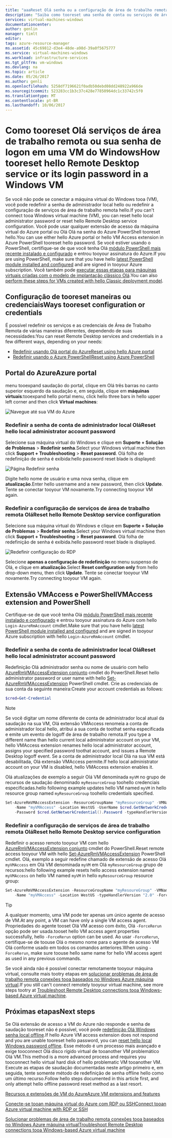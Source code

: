 ```yaml
---
title: "aaaReset Olá senha ou a configuração de área de trabalho remota em uma VM do Windows | Microsoft Docs"
description: "Saiba como tooreset uma senha de conta ou serviços de área de trabalho remota em uma máquina virtual do Windows usando hello Azure PowerShell ou o portal do Azure."
services: virtual-machines-windows
documentationcenter: 
author: genlin
manager: timlt
editor: 
tags: azure-resource-manager
ms.assetid: 45c69812-d3e4-48de-a98d-39a0f5675777
ms.service: virtual-machines-windows
ms.workload: infrastructure-services
ms.tgt_pltfrm: vm-windows
ms.devlang: na
ms.topic: article
ms.date: 05/26/2017
ms.author: genli
ms.openlocfilehash: 5258df7196621f0adb50debd08dd248922a966de
ms.sourcegitcommit: 523283cc1b3c37c428e77850964dc1c33742c5f0
ms.translationtype: MT
ms.contentlocale: pt-BR
ms.lasthandoff: 10/06/2017
---
```

# <a name="how-tooreset-hello-remote-desktop-service-or-its-login-password-in-a-windows-vm"></a><span data-ttu-id="04f40-103">Como tooreset Olá serviços de área de trabalho remota ou sua senha de logon em uma VM do Windows</span><span class="sxs-lookup"><span data-stu-id="04f40-103">How tooreset hello Remote Desktop service or its login password in a Windows VM</span></span>
<span data-ttu-id="04f40-104">Se você não pode se conectar a máquina virtual do Windows tooa (VM), você pode redefinir a senha de administrador local hello ou redefinir a configuração de serviços de área de trabalho remota hello.</span><span class="sxs-lookup"><span data-stu-id="04f40-104">If you can't connect tooa Windows virtual machine (VM), you can reset hello local administrator password or reset hello Remote Desktop service configuration.</span></span> <span data-ttu-id="04f40-105">Você pode usar qualquer extensão de acesso da máquina virtual do Azure portal ou Olá Olá na senha do Azure PowerShell tooreset hello.</span><span class="sxs-lookup"><span data-stu-id="04f40-105">You can use either hello Azure portal or hello VM Access extension in Azure PowerShell tooreset hello password.</span></span> <span data-ttu-id="04f40-106">Se você estiver usando o PowerShell, certifique-se de que você tenha Olá [módulo PowerShell mais recente instalado e configurado](/powershell/azure/overview) e entrou tooyour assinatura do Azure.</span><span class="sxs-lookup"><span data-stu-id="04f40-106">If you are using PowerShell, make sure that you have hello [latest PowerShell module installed and configured](/powershell/azure/overview) and are signed in tooyour Azure subscription.</span></span> <span data-ttu-id="04f40-107">Você também pode [executar essas etapas para máquinas virtuais criadas com o modelo de implantação clássico Olá](reset-rdp.md).</span><span class="sxs-lookup"><span data-stu-id="04f40-107">You can also [perform these steps for VMs created with hello Classic deployment model](reset-rdp.md).</span></span>

## <a name="ways-tooreset-configuration-or-credentials"></a><span data-ttu-id="04f40-108">Configuração de tooreset maneiras ou credenciais</span><span class="sxs-lookup"><span data-stu-id="04f40-108">Ways tooreset configuration or credentials</span></span>
<span data-ttu-id="04f40-109">É possível redefinir os serviços e as credenciais de Área de Trabalho Remota de várias maneiras diferentes, dependendo de suas necessidades:</span><span class="sxs-lookup"><span data-stu-id="04f40-109">You can reset Remote Desktop services and credentials in a few different ways, depending on your needs:</span></span>

- [<span data-ttu-id="04f40-110">Redefinir usando Olá portal do Azure</span><span class="sxs-lookup"><span data-stu-id="04f40-110">Reset using hello Azure portal</span></span>](#azure-portal)
- [<span data-ttu-id="04f40-111">Redefinir usando o Azure PowerShell</span><span class="sxs-lookup"><span data-stu-id="04f40-111">Reset using Azure PowerShell</span></span>](#vmaccess-extension-and-powershell)

## <a name="azure-portal"></a><span data-ttu-id="04f40-112">Portal do Azure</span><span class="sxs-lookup"><span data-stu-id="04f40-112">Azure portal</span></span>
<span data-ttu-id="04f40-113">menu tooexpand saudação do portal, clique em Olá três barras no canto superior esquerdo da saudação e, em seguida, clique em **máquinas virtuais**:</span><span class="sxs-lookup"><span data-stu-id="04f40-113">tooexpand hello portal menu, click hello three bars in hello upper left corner and then click **Virtual machines**:</span></span>

![Navegue até sua VM do Azure](./media/reset-rdp/Portal-Select-VM.png)

### <a name="reset-hello-local-administrator-account-password"></a><span data-ttu-id="04f40-115">**Redefinir a senha de conta de administrador local Olá**</span><span class="sxs-lookup"><span data-stu-id="04f40-115">**Reset hello local administrator account password**</span></span>

<span data-ttu-id="04f40-116">Selecione sua máquina virtual do Windows e clique em **Suporte + Solução de Problemas** > **Redefinir senha**.</span><span class="sxs-lookup"><span data-stu-id="04f40-116">Select your Windows virtual machine then click **Support + Troubleshooting** > **Reset password**.</span></span> <span data-ttu-id="04f40-117">Olá folha de redefinição de senha é exibida:</span><span class="sxs-lookup"><span data-stu-id="04f40-117">hello password reset blade is displayed:</span></span>

![Página Redefinir senha](./media/reset-rdp/Portal-RM-PW-Reset-Windows.png)

<span data-ttu-id="04f40-119">Digite hello nome de usuário e uma nova senha, clique em **atualização**.</span><span class="sxs-lookup"><span data-stu-id="04f40-119">Enter hello username and a new password, then click **Update**.</span></span> <span data-ttu-id="04f40-120">Tente se conectar tooyour VM novamente.</span><span class="sxs-lookup"><span data-stu-id="04f40-120">Try connecting tooyour VM again.</span></span>

### <a name="reset-hello-remote-desktop-service-configuration"></a><span data-ttu-id="04f40-121">**Redefinir a configuração de serviços de área de trabalho remota Olá**</span><span class="sxs-lookup"><span data-stu-id="04f40-121">**Reset hello Remote Desktop service configuration**</span></span>

<span data-ttu-id="04f40-122">Selecione sua máquina virtual do Windows e clique em **Suporte + Solução de Problemas** > **Redefinir senha**.</span><span class="sxs-lookup"><span data-stu-id="04f40-122">Select your Windows virtual machine then click **Support + Troubleshooting** > **Reset password**.</span></span> <span data-ttu-id="04f40-123">Olá folha de redefinição de senha é exibida.</span><span class="sxs-lookup"><span data-stu-id="04f40-123">hello password reset blade is displayed.</span></span> 

![Redefinir configuração do RDP](./media/reset-rdp/Portal-RM-RDP-Reset.png)

<span data-ttu-id="04f40-125">Selecione **apenas a configuração de redefinição** no menu suspenso de Olá, e clique em **atualização**.</span><span class="sxs-lookup"><span data-stu-id="04f40-125">Select **Reset configuration only** from hello drop-down menu, then click **Update**.</span></span> <span data-ttu-id="04f40-126">Tente se conectar tooyour VM novamente.</span><span class="sxs-lookup"><span data-stu-id="04f40-126">Try connecting tooyour VM again.</span></span>


## <a name="vmaccess-extension-and-powershell"></a><span data-ttu-id="04f40-127">Extensão VMAccess e PowerShell</span><span class="sxs-lookup"><span data-stu-id="04f40-127">VMAccess extension and PowerShell</span></span>
<span data-ttu-id="04f40-128">Certifique-se de que você tenha Olá [módulo PowerShell mais recente instalado e configurado](/powershell/azure/overview) e entrou tooyour assinatura do Azure com hello `Login-AzureRmAccount` cmdlet.</span><span class="sxs-lookup"><span data-stu-id="04f40-128">Make sure that you have hello [latest PowerShell module installed and configured](/powershell/azure/overview) and are signed in tooyour Azure subscription with hello `Login-AzureRmAccount` cmdlet.</span></span>

### <a name="reset-hello-local-administrator-account-password"></a><span data-ttu-id="04f40-129">**Redefinir a senha de conta de administrador local Olá**</span><span class="sxs-lookup"><span data-stu-id="04f40-129">**Reset hello local administrator account password**</span></span>
<span data-ttu-id="04f40-130">Redefinição Olá administrador senha ou nome de usuário com hello [AzureRmVMAccessExtension conjunto](/powershell/module/azurerm.compute/set-azurermvmaccessextension) cmdlet do PowerShell.</span><span class="sxs-lookup"><span data-stu-id="04f40-130">Reset hello administrator password or user name with hello [Set-AzureRmVMAccessExtension](/powershell/module/azurerm.compute/set-azurermvmaccessextension) PowerShell cmdlet.</span></span> <span data-ttu-id="04f40-131">Crie as credenciais de sua conta da seguinte maneira:</span><span class="sxs-lookup"><span data-stu-id="04f40-131">Create your account credentials as follows:</span></span>

```powershell
$cred=Get-Credential
```

> [!NOTE] 
> <span data-ttu-id="04f40-132">Se você digitar um nome diferente de conta de administrador local atual da saudação na sua VM, Olá extensão VMAccess renomeia a conta de administrador local hello, atribui a sua conta de toothat senha especificada e emite um evento de logoff de área de trabalho remota.</span><span class="sxs-lookup"><span data-stu-id="04f40-132">If you type a different name than hello current local administrator account on your VM, hello VMAccess extension renames hello local administrator account, assigns your specified password toothat account, and issues a Remote Desktop logoff event.</span></span> <span data-ttu-id="04f40-133">Se a conta de administrador local Olá na sua VM está desabilitada, Olá extensão VMAccess permite.</span><span class="sxs-lookup"><span data-stu-id="04f40-133">If hello local administrator account on your VM is disabled, hello VMAccess extension enables it.</span></span>

<span data-ttu-id="04f40-134">Olá atualizações de exemplo a seguir Olá VM denominada `myVM` no grupo de recursos de saudação denominado `myResourceGroup` toohello credenciais especificadas.</span><span class="sxs-lookup"><span data-stu-id="04f40-134">hello following example updates hello VM named `myVM` in hello resource group named `myResourceGroup` toohello credentials specified.</span></span>

```powershell
Set-AzureRmVMAccessExtension -ResourceGroupName "myResourceGroup" -VMName "myVM" `
    -Name "myVMAccess" -Location WestUS -UserName $cred.GetNetworkCredential().Username `
    -Password $cred.GetNetworkCredential().Password -typeHandlerVersion "2.0"
```

### <a name="reset-hello-remote-desktop-service-configuration"></a><span data-ttu-id="04f40-135">**Redefinir a configuração de serviços de área de trabalho remota Olá**</span><span class="sxs-lookup"><span data-stu-id="04f40-135">**Reset hello Remote Desktop service configuration**</span></span>
<span data-ttu-id="04f40-136">Redefinir o acesso remoto tooyour VM com hello [AzureRmVMAccessExtension conjunto](/powershell/module/azurerm.compute/set-azurermvmaccessextension) cmdlet do PowerShell.</span><span class="sxs-lookup"><span data-stu-id="04f40-136">Reset remote access tooyour VM with hello [Set-AzureRmVMAccessExtension](/powershell/module/azurerm.compute/set-azurermvmaccessextension) PowerShell cmdlet.</span></span> <span data-ttu-id="04f40-137">Olá, exemplo a seguir redefine chamado de extensão de acesso Olá `myVMAccess` em Olá VM denominada `myVM` em Olá `myResourceGroup` grupo de recursos:</span><span class="sxs-lookup"><span data-stu-id="04f40-137">hello following example resets hello access extension named `myVMAccess` on hello VM named `myVM` in hello `myResourceGroup` resource group:</span></span>

```powershell
Set-AzureRmVMAccessExtension -ResourceGroupName "myResoureGroup" -VMName "myVM" `
    -Name "myVMAccess" -Location WestUS -typeHandlerVersion "2.0" -ForceRerun
```

> [!TIP]
> <span data-ttu-id="04f40-138">A qualquer momento, uma VM pode ter apenas um único agente de acesso de VM.</span><span class="sxs-lookup"><span data-stu-id="04f40-138">At any point, a VM can have only a single VM access agent.</span></span> <span data-ttu-id="04f40-139">Propriedades do agente tooset Olá VM acesso com êxito, Olá `-ForceRerun` opção pode ser usada.</span><span class="sxs-lookup"><span data-stu-id="04f40-139">tooset hello VM access agent properties successfully, hello `-ForceRerun` option can be used.</span></span> <span data-ttu-id="04f40-140">Ao usar `-ForceRerun`, certifique-se de toouse Olá o mesmo nome para o agente de acesso VM Olá conforme usado em todos os comandos anteriores.</span><span class="sxs-lookup"><span data-stu-id="04f40-140">When using `-ForceRerun`, make sure toouse hello same name for hello VM access agent as used in any previous commands.</span></span>

<span data-ttu-id="04f40-141">Se você ainda não é possível conectar remotamente tooyour máquina virtual, consulte mais tootry etapas em [solucionar problemas de área de trabalho remota conexões tooa baseados no Windows Azure máquina virtual](troubleshoot-rdp-connection.md?toc=%2fazure%2fvirtual-machines%2fwindows%2ftoc.json).</span><span class="sxs-lookup"><span data-stu-id="04f40-141">If you still can't connect remotely tooyour virtual machine, see more steps tootry at [Troubleshoot Remote Desktop connections tooa Windows-based Azure virtual machine](troubleshoot-rdp-connection.md?toc=%2fazure%2fvirtual-machines%2fwindows%2ftoc.json).</span></span>


## <a name="next-steps"></a><span data-ttu-id="04f40-142">Próximas etapas</span><span class="sxs-lookup"><span data-stu-id="04f40-142">Next steps</span></span>
<span data-ttu-id="04f40-143">Se Olá extensão de acesso a VM do Azure não responde e senha de saudação tooreset não é possível, você pode [redefinição Olá Windows senha local offline](reset-local-password-without-agent.md?toc=%2fazure%2fvirtual-machines%2fwindows%2ftoc.json).</span><span class="sxs-lookup"><span data-stu-id="04f40-143">If hello Azure VM access extension does not respond and you are unable tooreset hello password, you can [reset hello local Windows password offline](reset-local-password-without-agent.md?toc=%2fazure%2fvirtual-machines%2fwindows%2ftoc.json).</span></span> <span data-ttu-id="04f40-144">Esse método é um processo mais avançado e exige tooconnect Olá disco rígido virtual de tooanother VM problemático Olá VM.</span><span class="sxs-lookup"><span data-stu-id="04f40-144">This method is a more advanced process and requires you tooconnect hello virtual hard disk of hello problematic VM tooanother VM.</span></span> <span data-ttu-id="04f40-145">Execute as etapas de saudação documentadas neste artigo primeiro e, em seguida, tente somente método de redefinição de senha offline hello como um último recurso.</span><span class="sxs-lookup"><span data-stu-id="04f40-145">Follow hello steps documented in this article first, and only attempt hello offline password reset method as a last resort.</span></span>

[<span data-ttu-id="04f40-146">Recursos e extensões de VM do Azure</span><span class="sxs-lookup"><span data-stu-id="04f40-146">Azure VM extensions and features</span></span>](extensions-features.md?toc=%2fazure%2fvirtual-machines%2fwindows%2ftoc.json)

[<span data-ttu-id="04f40-147">Conecte-se tooan máquina virtual do Azure com RDP ou SSH</span><span class="sxs-lookup"><span data-stu-id="04f40-147">Connect tooan Azure virtual machine with RDP or SSH</span></span>](http://msdn.microsoft.com/library/azure/dn535788.aspx)

[<span data-ttu-id="04f40-148">Solucionar problemas de área de trabalho remota conexões tooa baseados no Windows Azure máquina virtual</span><span class="sxs-lookup"><span data-stu-id="04f40-148">Troubleshoot Remote Desktop connections tooa Windows-based Azure virtual machine</span></span>](troubleshoot-rdp-connection.md?toc=%2fazure%2fvirtual-machines%2fwindows%2ftoc.json)

